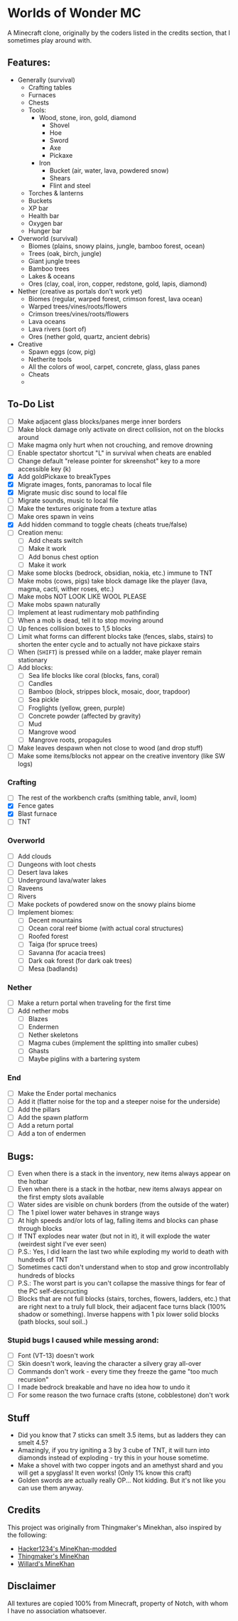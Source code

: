 # Worlds of Wonder MC
A Minecraft clone, originally by the coders listed in the credits section, that I sometimes play around with.

## Features:
 + Generally (survival)
   + Crafting tables
   + Furnaces
   + Chests
   + Tools:
     + Wood, stone, iron, gold, diamond
       + Shovel
       + Hoe
       + Sword
       + Axe
       + Pickaxe
     + Iron
       + Bucket (air, water, lava, powdered snow)
       + Shears
       + Flint and steel
   + Torches & lanterns
   + Buckets
   + XP bar
   + Health bar
   + Oxygen bar
   + Hunger bar
 + Overworld (survival)
   + Biomes (plains, snowy plains, jungle, bamboo forest, ocean)
   + Trees (oak, birch, jungle)
   + Giant jungle trees
   + Bamboo trees
   + Lakes & oceans
   + Ores (clay, coal, iron, copper, redstone, gold, lapis, diamond)
 + Nether (creative as portals don't work yet)
   + Biomes (regular, warped forest, crimson forest, lava ocean)
   + Warped trees/vines/roots/flowers
   + Crimson trees/vines/roots/flowers
   + Lava oceans
   + Lava rivers (sort of)
   + Ores (nether gold, quartz, ancient debris)
 + Creative
   + Spawn eggs (cow, pig)
   + Netherite tools
   + All the colors of wool, carpet, concrete, glass, glass panes
   + Cheats
   + 
## To-Do List
 - [ ] Make adjacent glass blocks/panes merge inner borders
 - [ ] Make block damage only activate on direct collision, not on the blocks around
 - [ ] Make magma only hurt when not crouching, and remove drowning
 - [ ] Enable spectator shortcut "L" in survival when cheats are enabled
 - [ ] Change default "release pointer for skreenshot" key to a more accessible key (k)
 - [x] Add goldPickaxe to breakTypes
 - [x] Migrate images, fonts, panoramas to local file
 - [x] Migrate music disc sound to local file
 - [ ] Migrate sounds, music to local file
 - [ ] Make the textures originate from a texture atlas
 - [ ] Make ores spawn in veins
 - [x] Add hidden command to toggle cheats (cheats true/false)
 - [ ] Creation menu:
   * [ ] Add cheats switch
   * [ ] Make it work
   * [ ] Add bonus chest option
   * [ ] Make it work
 - [ ] Make some blocks (bedrock, obsidian, nokia, etc.) immune to TNT
 - [ ] Make mobs (cows, pigs) take block damage like the player (lava, magma, cacti, wither roses, etc.)
 - [ ] Make mobs NOT LOOK LIKE WOOL PLEASE
 - [ ] Make mobs spawn naturally
 - [ ] Implement at least rudimentary mob pathfinding
 - [ ] When a mob is dead, tell it to stop moving around
 - [ ] Up fences collision boxes to 1,5 blocks
 - [ ] Limit what forms can different blocks take (fences, slabs, stairs) to shorten the enter cycle and to actually not have pickaxe stairs
 - [ ] When (`SHIFT`) is pressed while on a ladder, make player remain stationary
 - [ ] Add blocks:
   * [ ] Sea life blocks like coral (blocks, fans, coral)
   * [ ] Candles
   * [ ] Bamboo (block, strippes block, mosaic, door, trapdoor)
   * [ ] Sea pickle
   * [ ] Froglights (yellow, green, purple)
   * [ ] Concrete powder (affected by gravity)
   * [ ] Mud
   * [ ] Mangrove wood
   * [ ] Mangrove roots, propagules
 - [ ] Make leaves despawn when not close to wood (and drop stuff)
 - [ ] Make some items/blocks not appear on the creative inventory (like SW logs)

### **Crafting**
 - [ ] The rest of the workbench crafts (smithing table, anvil, loom)
 - [x] Fence gates
 - [x] Blast furnace
 - [ ] TNT

### **Overworld**
 - [ ] Add clouds
 - [ ] Dungeons with loot chests
 - [ ] Desert lava lakes
 - [ ] Underground lava/water lakes
 - [ ] Raveens
 - [ ] Rivers
 - [ ] Make pockets of powdered snow on the snowy plains biome
 - [ ] Implement biomes:
   * [ ] Decent mountains
   * [ ] Ocean coral reef biome (with actual coral structures)
   * [ ] Roofed forest
   * [ ] Taiga (for spruce trees)
   * [ ] Savanna (for acacia trees)
   * [ ] Dark oak forest (for dark oak trees)
   * [ ] Mesa (badlands)
   
### **Nether**
 - [ ] Make a return portal when traveling for the first time
 - [ ] Add nether mobs
   * [ ] Blazes
   * [ ] Endermen
   * [ ] Nether skeletons
   * [ ] Magma cubes (implement the splitting into smaller cubes)
   * [ ] Ghasts
   * [ ] Maybe piglins with a bartering system

### **End**
 - [ ] Make the Ender portal mechanics
 - [ ] Add it (flatter noise for the top and a steeper noise for the underside)
 - [ ] Add the pillars
 - [ ] Add the spawn platform
 - [ ] Add a return portal
 - [ ] Add a ton of endermen

## Bugs:
 - [ ] Even when there is a stack in the inventory, new items always appear on the hotbar
 - [ ] Even when there is a stack in the hotbar, new items always appear on the first empty slots available
 - [ ] Water sides are visible on chunk borders (from the outside of the water)
 - [ ] The 1 pixel lower water behaves in strange ways
 - [ ] At high speeds and/or lots of lag, falling items and blocks can phase through blocks
 - [ ] If TNT explodes near water (but not in it), it will explode the water (weirdest sight I've ever seen)
 - [ ] P.S.: Yes, I did learn the last two while exploding my world to death with hundreds of TNT
 - [ ] Sometimes cacti don't understand when to stop and grow incontrollably hundreds of blocks
 - [ ] P.S.: The worst part is you can't collapse the massive things for fear of the PC self-descructing
 - [ ] Blocks that are not full blocks (stairs, torches, flowers, ladders, etc.) that are right next to a truly full block, their adjacent face turns black (100% shadow or something). Inverse happens with 1 pix lower solid blocks (path blocks, soul soil..)

### Stupid bugs I caused while messing arond:
 - [ ] Font (VT-13) doesn't work
 - [ ] Skin doesn't work, leaving the character a silvery gray all-over
 - [ ] Commands don't work - every time they freeze the game "too much recursion"
 - [ ] I made bedrock breakable and have no idea how to undo it
 - [ ] For some reason the two furnace crafts (stone, cobblestone) don't work

## Stuff
 - Did you know that 7 sticks can smelt 3.5 items, but as ladders they can smelt 4.5?
 - Amazingly, if you try igniting a 3 by 3 cube of TNT, it will turn into diamonds instead of exploding - try this in your house sometime.
 - Make a shovel with two copper ingots and an amethyst shard and you will get a spyglass! It even works! (Only 1% know this craft)
 - Golden swords are actually really OP... Not kidding. But it's not like you can use them anyway.

## Credits
This project was originally from Thingmaker's Minekhan, also inspired by the following:
 - [Hacker1234's MineKhan-modded](https://github.com/Hacker1254/MineKhan-Modded)
 - [Thingmaker's MineKhan](https://thingmaker.us.eu.org/)
 - [Willard's MineKhan](https://willard.fun/minekhan/)

## Disclaimer
All textures are copied 100% from Minecraft, property of Notch, with whom I have no association whatsoever.
